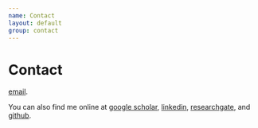 ```yaml
---
name: Contact
layout: default
group: contact
---
```


<h1 class="page-header text-center"> Contact </h1>

[email](mailto:rm2235@cornell.edu).

You can also find me online at [google scholar](https://scholar.google.com.mx/citations?user=ZvisawoAAAAJ&hl=es), [linkedin](https://www.linkedin.com/in/rodrigo-mendez-rojano-/), [researchgate](https://www.researchgate.net/profile/Rodrigo-Mendez-Rojano), and [github](https://github.com/rodrigomrxvi).

